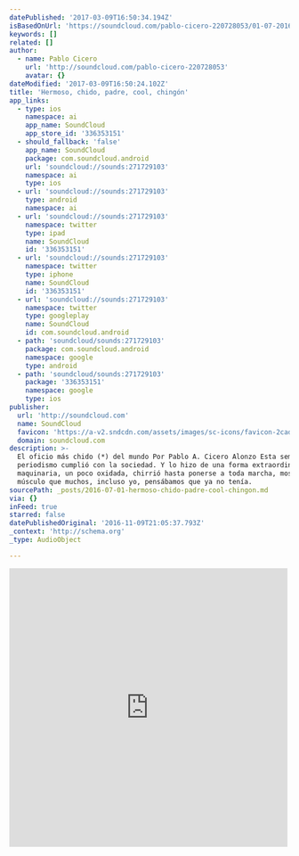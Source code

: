 ```yaml
---
datePublished: '2017-03-09T16:50:34.194Z'
isBasedOnUrl: 'https://soundcloud.com/pablo-cicero-220728053/01-07-2016-10-02-45-am'
keywords: []
related: []
author:
  - name: Pablo Cicero
    url: 'http://soundcloud.com/pablo-cicero-220728053'
    avatar: {}
dateModified: '2017-03-09T16:50:24.102Z'
title: 'Hermoso, chido, padre, cool, chingón'
app_links:
  - type: ios
    namespace: ai
    app_name: SoundCloud
    app_store_id: '336353151'
  - should_fallback: 'false'
    app_name: SoundCloud
    package: com.soundcloud.android
    url: 'soundcloud://sounds:271729103'
    namespace: ai
    type: ios
  - url: 'soundcloud://sounds:271729103'
    type: android
    namespace: ai
  - url: 'soundcloud://sounds:271729103'
    namespace: twitter
    type: ipad
    name: SoundCloud
    id: '336353151'
  - url: 'soundcloud://sounds:271729103'
    namespace: twitter
    type: iphone
    name: SoundCloud
    id: '336353151'
  - url: 'soundcloud://sounds:271729103'
    namespace: twitter
    type: googleplay
    name: SoundCloud
    id: com.soundcloud.android
  - path: 'soundcloud/sounds:271729103'
    package: com.soundcloud.android
    namespace: google
    type: android
  - path: 'soundcloud/sounds:271729103'
    package: '336353151'
    namespace: google
    type: ios
publisher:
  url: 'http://soundcloud.com'
  name: SoundCloud
  favicon: 'https://a-v2.sndcdn.com/assets/images/sc-icons/favicon-2cadd14b.ico'
  domain: soundcloud.com
description: >-
  El oficio más chido (*) del mundo Por Pablo A. Cicero Alonzo Esta semana, el
  periodismo cumplió con la sociedad. Y lo hizo de una forma extraordinaria. La
  maquinaria, un poco oxidada, chirrió hasta ponerse a toda marcha, mostrando un
  músculo que muchos, incluso yo, pensábamos que ya no tenía.
sourcePath: _posts/2016-07-01-hermoso-chido-padre-cool-chingon.md
via: {}
inFeed: true
starred: false
datePublishedOriginal: '2016-11-09T21:05:37.793Z'
_context: 'http://schema.org'
_type: AudioObject

---
```

<iframe src="https://cdn.embedly.com/widgets/media.html?src=https%3A%2F%2Fw.soundcloud.com%2Fplayer%2F%3Fvisual%3Dtrue%26url%3Dhttp%253A%252F%252Fapi.soundcloud.com%252Ftracks%252F271729103%26show_artwork%3Dtrue&amp;url=https%3A%2F%2Fsoundcloud.com%2Fpablo-cicero-220728053%2F01-07-2016-10-02-45-am&amp;image=http%3A%2F%2Fa1.sndcdn.com%2Fimages%2Ffb_placeholder.png%3F1466767377&amp;key=b7d04c9b404c499eba89ee7072e1c4f7&amp;type=text%2Fhtml&amp;schema=soundcloud" width="500" height="500" scrolling="no" frameborder="0" allowfullscreen="" style=""></iframe>